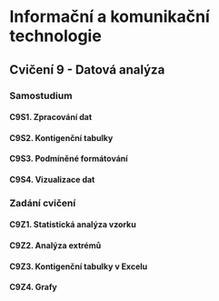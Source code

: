 # Informační a komunikační technologie

## Cvičení 9 - Datová analýza

### Samostudium

#### C9S1. Zpracování dat

#### C9S2. Kontigenční tabulky

#### C9S3. Podmíněné formátování

#### C9S4. Vizualizace dat

### Zadání cvičení

#### C9Z1. Statistická analýza vzorku

#### C9Z2. Analýza extrémů

#### C9Z3. Kontigenční tabulky v Excelu

#### C9Z4. Grafy
